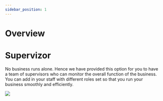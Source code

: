 ```yaml
---
sidebar_position: 1
---
```


# Overview

# Supervizor 

 No business runs alone. Hence we have provided this option for you to have a team of supervisors who can monitor the overall function of the business. You can add in your staff with different roles set so that you run your business smoothly and efficiently. 

![](https://fastorimage.s3.ap-south-1.amazonaws.com/tutorial/supervisor.png)